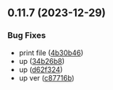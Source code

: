 ## 0.11.7 (2023-12-29)


### Bug Fixes

* print file ([4b30b46](https://github.com/giacomofeltrin/test-workflow/commit/4b30b46c04cef450840141d30f2f41cb2b6a8d7d))
* up ([34b26b8](https://github.com/giacomofeltrin/test-workflow/commit/34b26b81412c36dba4ad3c90e4139acd3eb33a9a))
* up ([d62f324](https://github.com/giacomofeltrin/test-workflow/commit/d62f3244fe10c5b89a302415f0db44f79a8fee01))
* up ver ([c87716b](https://github.com/giacomofeltrin/test-workflow/commit/c87716bcf066419df5bc6c2a5dee38ea7baacecb))



